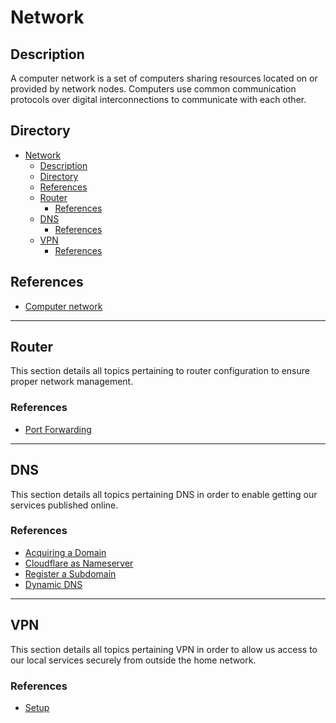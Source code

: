 # Network

## Description

A computer network is a set of computers sharing resources located on or provided by network nodes. Computers use common communication protocols over digital interconnections to communicate with each other.

## Directory

- [Network](#network)
  - [Description](#description)
  - [Directory](#directory)
  - [References](#references)
  - [Router](#router)
    - [References](#references-1)
  - [DNS](#dns)
    - [References](#references-2)
  - [VPN](#vpn)
    - [References](#references-3)

## References

- [Computer network](https://en.wikipedia.org/wiki/Computer_network)

---

## Router

This section details all topics pertaining to router configuration to ensure proper network management.

### References

- [Port Forwarding](../topics/router.md#port-forwarding)

---

## DNS

This section details all topics pertaining DNS in order to enable getting our services published online.

### References

- [Acquiring a Domain](../topics/dns.md#acquiring-a-domain)
- [Cloudflare as Nameserver](../topics/dns.md#cloudflare-as-nameserver)
- [Register a Subdomain](../topics/dns.md#register-a-subdomain)
- [Dynamic DNS](../topics/dns.md#dynamic-dns)

---

## VPN

This section details all topics pertaining VPN in order to allow us access to our local services securely from outside the home network.

### References

- [Setup](../topics/vpn.md#setup)
